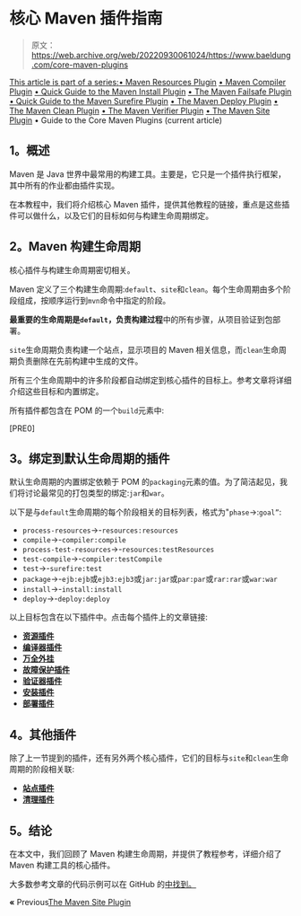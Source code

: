 # 核心 Maven 插件指南

> 原文：<https://web.archive.org/web/20220930061024/https://www.baeldung.com/core-maven-plugins>

[This article is part of a series:](javascript:void(0);)[• Maven Resources Plugin](/web/20221206105618/https://www.baeldung.com/maven-resources-plugin)
[• Maven Compiler Plugin](/web/20221206105618/https://www.baeldung.com/maven-compiler-plugin)
[• Quick Guide to the Maven Install Plugin](/web/20221206105618/https://www.baeldung.com/maven-install-plugin)
[• The Maven Failsafe Plugin](/web/20221206105618/https://www.baeldung.com/maven-failsafe-plugin)
[• Quick Guide to the Maven Surefire Plugin](/web/20221206105618/https://www.baeldung.com/maven-surefire-plugin)
[• The Maven Deploy Plugin](/web/20221206105618/https://www.baeldung.com/maven-deploy-plugin)
[• The Maven Clean Plugin](/web/20221206105618/https://www.baeldung.com/maven-clean-plugin)
[• The Maven Verifier Plugin](/web/20221206105618/https://www.baeldung.com/maven-verifier-plugin)
[• The Maven Site Plugin](/web/20221206105618/https://www.baeldung.com/maven-site-plugin)
• Guide to the Core Maven Plugins (current article)

## **1。概述**

Maven 是 Java 世界中最常用的构建工具。主要是，它只是一个插件执行框架，其中所有的作业都由插件实现。

在本教程中，我们将介绍核心 Maven 插件，提供其他教程的链接，重点是这些插件可以做什么，以及它们的目标如何与构建生命周期绑定。

## **2。Maven 构建生命周期**

核心插件与构建生命周期密切相关。

Maven 定义了三个构建生命周期:`default`、`site`和`clean`。每个生命周期由多个阶段组成，按顺序运行到`mvn`命令中指定的阶段。

**最重要的生命周期是`default`，负责构建过程**中的所有步骤，从项目验证到包部署。

`site`生命周期负责构建一个站点，显示项目的 Maven 相关信息，而`clean`生命周期负责删除在先前构建中生成的文件。

所有三个生命周期中的许多阶段都自动绑定到核心插件的目标上。参考文章将详细介绍这些目标和内置绑定。

所有插件都包含在 POM 的一个`build`元素中:

[PRE0]

## **3。绑定到默认生命周期的插件**

默认生命周期的内置绑定依赖于 POM 的`packaging`元素的值。为了简洁起见，我们将讨论最常见的打包类型的绑定:`jar`和`war`。

以下是与`default`生命周期的每个阶段相关的目标列表，格式为"`phase`->:`goal”`:

*   `process-resources`->-`resources:resources`
*   `compile`->-`compiler:compile`
*   `process-test-resources`->-`resources:testResources`
*   `test-compile`->-`compiler:testCompile`
*   `test`->-`surefire:test`
*   `package`->-`ejb:ejb`或`ejb3:ejb3`或`jar:jar`或`par:par`或`rar:rar`或`war:war`
*   `install`->-`install:install`
*   `deploy`->-`deploy:deploy`

以上目标包含在以下插件中。点击每个插件上的文章链接:

*   **[资源插件](/web/20221206105618/https://www.baeldung.com/maven-resources-plugin)**
*   [**编译器插件**](/web/20221206105618/https://www.baeldung.com/maven-compiler-plugin)
*   **[万全外挂](/web/20221206105618/https://www.baeldung.com/maven-surefire-plugin)**
*   **[故障保护插件](/web/20221206105618/https://www.baeldung.com/maven-failsafe-plugin)**
*   [**验证器插件**](/web/20221206105618/https://www.baeldung.com/maven-verifier-plugin)
*   [**安装插件**](/web/20221206105618/https://www.baeldung.com/maven-install-plugin)
*   [**部署插件**](/web/20221206105618/https://www.baeldung.com/maven-deploy-plugin)

## **4。其他插件**

除了上一节提到的插件，还有另外两个核心插件，它们的目标与`site`和`clean`生命周期的阶段相关联:

*   [**站点插件**](/web/20221206105618/https://www.baeldung.com/maven-site-plugin)
*   [**清理插件**](/web/20221206105618/https://www.baeldung.com/maven-clean-plugin)

## **5。结论**

在本文中，我们回顾了 Maven 构建生命周期，并提供了教程参考，详细介绍了 Maven 构建工具的核心插件。

大多数参考文章的代码示例可以在 GitHub 的[中找到。](https://web.archive.org/web/20221206105618/https://github.com/eugenp/tutorials/tree/master/maven-modules/maven-plugins)

**«** Previous[The Maven Site Plugin](/web/20221206105618/https://www.baeldung.com/maven-site-plugin)